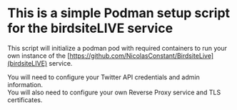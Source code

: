 # This is a simple Podman setup script for the birdsiteLIVE service

This script will initialize a podman pod with required containers to run your own
instance of the [https://github.com/NicolasConstant/BirdsiteLive](birdsiteLIVE) service.  

You will need to configure your Twitter API credentials and admin information.  
You will also need to configure your own Reverse Proxy service and TLS certificates.
